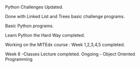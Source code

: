 Python Challenges Updated.

Done with Linked List and Trees basic challenge programs. 

Basic Python programs.

Learn Python the Hard Way completed.

Working on the MITEdx course :
Week 1,2,3,4,5 completed.


Week 6 -Classes Lecture completed.  Ongoing - Object Oriented Programming

